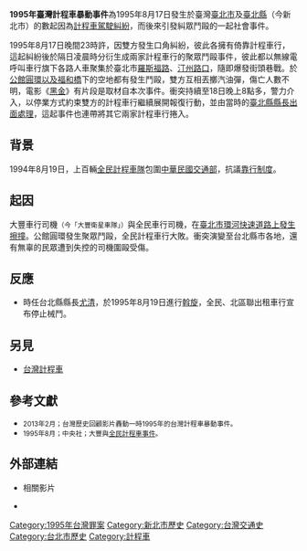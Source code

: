 **1995年臺灣計程車暴動事件**為1995年8月17日發生於臺灣[臺北市](../Page/臺北市.md "wikilink")及[臺北縣](../Page/臺北縣.md "wikilink")（今新北市）的數起因為[計程車駕駛糾紛](../Page/台灣計程車.md "wikilink")，而後來引發糾眾鬥毆的一起社會事件。

1995年8月17日晚間23時許，因雙方發生口角糾紛，彼此各擁有倚靠計程車行，這起糾紛後於隔日凌晨時分衍生成兩家計程車行的聚眾鬥毆事件，彼此都以無線電呼叫車行旗下各路人車聚集於臺北市[羅斯福路](https://zh.wikipedia.org/wiki/羅斯福路 "wikilink")、[汀州路口](https://zh.wikipedia.org/wiki/汀州路 "wikilink")，隨即爆發街頭巷戰。於[公館圓環以及](https://zh.wikipedia.org/wiki/公館_\(台北市\) "wikilink")[福和橋](../Page/福和橋.md "wikilink")下的空地都有發生鬥毆，雙方互相丟擲汽油彈，傷亡人數不明，電影《[黑金](https://zh.wikipedia.org/wiki/黑金 "wikilink")》有片段是取材自本次事件。衝突持續至18日晚上8點多，警力介入，以停業方式約束雙方的計程車行繼續展開報復行動，並由當時的[臺北縣縣長出面處理](https://zh.wikipedia.org/wiki/臺北縣縣長 "wikilink")，這起事件也連帶將其它兩家計程車行捲入。

## 背景

1994年8月19日，上百輛[全民計程車隊](../Page/全民計程車隊.md "wikilink")包圍[中華民國交通部](../Page/中華民國交通部.md "wikilink")，抗議[靠行制度](https://zh.wikipedia.org/wiki/靠行制度 "wikilink")。

## 起因

大豐車行司機<small>（今「大豐衛星車隊」）</small>與全民車行司機，在[臺北市](../Page/臺北市.md "wikilink")[環河快速道路上發生擦撞](../Page/環河南北路_\(台北市\).md "wikilink")。公館圓環發生聚眾鬥­毆，全民計程車行大敗。衝突演變至台北縣市各地，還有無辜的民眾遭到失控的司機圍­毆受傷。

## 反應

  - 時任台北縣縣長[尤清](../Page/尤清.md "wikilink")，於1995年8月19日進行[斡旋](https://zh.wikipedia.org/wiki/斡旋 "wikilink")，全民、北區聯出租車行宣布停止械鬥。

## 另見

  - [台灣計程車](../Page/台灣計程車.md "wikilink")

## 參考文獻

  - <span style="font-size:smaller;">2013年2月；台灣歷史回顧影片轟動一時1995年的台灣計程車暴動事件。</span>
  - <span style="font-size:smaller;">1995年8月；中央社；大豐與[全民計程車事件](https://zh.wikipedia.org/wiki/全民計程車 "wikilink")。</span>

## 外部連結

  - 相關影片

<!-- end list -->

  -
[Category:1995年台灣罪案](https://zh.wikipedia.org/wiki/Category:1995年台灣罪案 "wikilink") [Category:新北市歷史](https://zh.wikipedia.org/wiki/Category:新北市歷史 "wikilink") [Category:台灣交通史](https://zh.wikipedia.org/wiki/Category:台灣交通史 "wikilink") [Category:台北市歷史](https://zh.wikipedia.org/wiki/Category:台北市歷史 "wikilink") [Category:計程車](https://zh.wikipedia.org/wiki/Category:計程車 "wikilink")